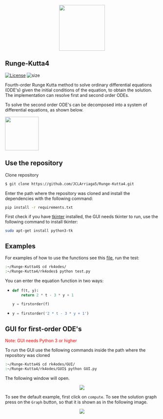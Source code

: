 <p align="center"><img src="images/logo/RK4-logo.png" height="150"></p>

## Runge-Kutta4

[![License](https://img.shields.io/badge/License-MIT-green.svg)](../master/LICENSE) ![size](https://img.shields.io/github/repo-size/JCLArriaga5/Runge-Kutta4)

Fourth-order Runge Kutta method to solve ordinary differential equations (ODE's) given the initial conditions of the equation, to obtain the solution. The implementation can resolve first and second order ODEs.

To solve the second order ODE's can be decomposed into a system of differential equations, as shown below.
<p align="left"><img src="images/example_convert_2ode.png" height="110"></p>

## Use the repository
<!-- ```sh
$ python -m pip install git+https://github.com/JCLArriaga5/Runge-Kutta4.git
``` -->
Clone repository
```sh
$ git clone https://github.com/JCLArriaga5/Runge-Kutta4.git
```
Enter the path where the repository was cloned and install the dependencies with the following command:
```sh
pip install -r requirements.txt
```
First check if you have [tkinter](https://docs.python.org/3.6/library/tkinter.html) installed, the GUI needs tkinter to run, use the following command to install tkinter:
```sh
sudo apt-get install python3-tk
```

## Examples
For examples of how to use the functions see this [file](../master/rk4odes/test.py), run the test:
```sh
:~/Runge-Kutta4$ cd rk4odes/
:~/Runge-Kutta4/rk4odes$ python test.py
```

You can enter the equation function in two ways:
- ```python
  def f(t, y):
      return 2 * t - 3 * y + 1

  y = firstorder(f)
  ```
- ```python
  y = firstorder('2 * t - 3 * y + 1')
  ```

## GUI for first-order ODE's
<span style="color:red">Note: GUI needs Python 3 or higher</span>

To run the GUI use the following commands inside the path where the repository was cloned
```sh
:~/Runge-Kutta4$ cd rk4odes/GUI/
:~/Runge-Kutta4/rk4odes/GUI$ python GUI.py
```
The following window will open.
<p align="center"><img src="images/GUI-preview.png" height=""></p>

To see the default example, first click on `compute`. To see the solution graph press on the `Graph` button, so that it is shown as in the following image.

<p align="center"><img src="images/Runge_Kutta_4th_Order_Window.gif" height=""></p>
